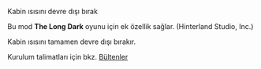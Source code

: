 Kabin ısısını devre dışı bırak


Bu mod **The Long Dark** oyunu için ek özellik sağlar. (Hinterland Studio, Inc.)

Kabin ısısını tamamen devre dışı bırakır.


Kurulum talimatları için bkz. [Bültenler](https://github.com/WulfMarius/Disable-Cabin-Fever/releases/latest)
